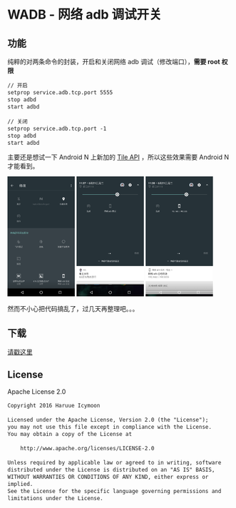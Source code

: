 # WADB - 网络 adb 调试开关

## 功能
纯粹的对两条命令的封装，开启和关闭网络 adb 调试（修改端口），**需要 root 权限**
```shell
// 开启
setprop service.adb.tcp.port 5555
stop adbd
start adbd

// 关闭
setprop service.adb.tcp.port -1
stop adbd
start adbd

```

主要还是想试一下 Android N 上新加的 [Tile API](https://developer.android.com/preview/api-overview.html#tile_api) ，所以这些效果需要 Android N 才能看到。

<img src="readme.res/01.png" width="30%" heigth="30%">
<img src="readme.res/02.png" width="30%" heigth="30%">
<img src="readme.res/03.png" width="30%" heigth="30%">

然而不小心把代码搞乱了，过几天再整理吧。。。

## 下载
[请戳这里](app/app-release.apk?raw=true)

## License
Apache License 2.0

```License
Copyright 2016 Haruue Icymoon

Licensed under the Apache License, Version 2.0 (the "License");
you may not use this file except in compliance with the License.
You may obtain a copy of the License at

    http://www.apache.org/licenses/LICENSE-2.0

Unless required by applicable law or agreed to in writing, software
distributed under the License is distributed on an "AS IS" BASIS,
WITHOUT WARRANTIES OR CONDITIONS OF ANY KIND, either express or implied.
See the License for the specific language governing permissions and
limitations under the License.

```